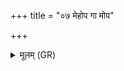 +++
title = "०७ मेहोप गा मोप"

+++
<details><summary>मूलम् (GR)</summary>

मेहोप गा मोप रंस्थाः  
पथां दुर्गाण्य् अन्व् इहि ।  
सपत्नि नश्यताद् इतो  
दूरं गच्छाध्य् ओकसः ॥
</details>
